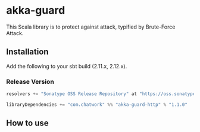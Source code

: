 # akka-guard

This Scala library is to protect against attack, typified by Brute-Force Attack.

## Installation

Add the following to your sbt build (2.11.x, 2.12.x).

### Release Version

```scala
resolvers += "Sonatype OSS Release Repository" at "https://oss.sonatype.org/content/repositories/releases/"

libraryDependencies += "com.chatwork" %% "akka-guard-http" % "1.1.0"
```

## How to use

